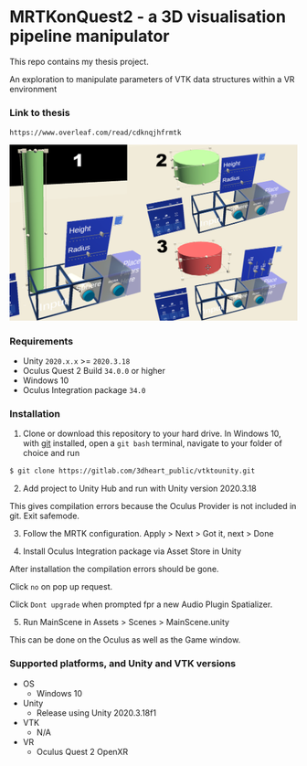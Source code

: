 # MRTKonQuest2 - a 3D visualisation pipeline manipulator

This repo contains my thesis project.

An exploration to manipulate parameters of VTK data structures within a VR environment
### Link to thesis
```
https://www.overleaf.com/read/cdknqjhfrmtk
```

![](mix2.png)

### Requirements

* Unity `2020.x.x` >= `2020.3.18`
* Oculus Quest 2 Build `34.0.0` or higher
* Windows 10
* Oculus Integration package `34.0`


### Installation

1. Clone or download this repository to your hard drive. In Windows 10, with [git](https://git-scm.com/download/win) installed, open a `git bash` terminal, navigate to your folder of choice and run

```bash
$ git clone https://gitlab.com/3dheart_public/vtktounity.git
```

2. Add project to Unity Hub and run with Unity version 2020.3.18

This gives compilation errors because the Oculus Provider is not included in git. Exit safemode.

3. Follow the MRTK configuration. 
    Apply > Next > Got it, next > Done


4. Install Oculus Integration package via Asset Store in Unity 

After installation the compilation errors should be gone. 

Click `no` on pop up request.

Click ``Dont upgrade`` when prompted fpr a new Audio Plugin Spatializer.

5. Run MainScene in Assets > Scenes > MainScene.unity

This can be done on the Oculus as well as the Game window. 

### Supported platforms, and Unity and VTK versions

* OS
	* Windows 10
* Unity
	* Release using Unity 2020.3.18f1
* VTK
	* N/A
* VR
	* Oculus Quest 2 OpenXR


